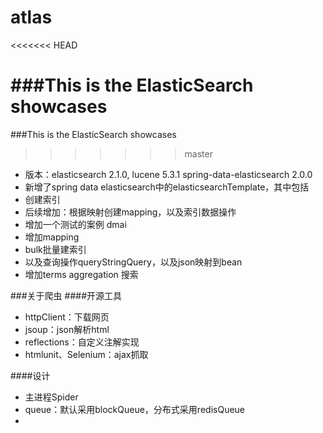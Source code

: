 atlas
====
<<<<<<< HEAD

###This is the ElasticSearch showcases<DEV>
=======
 
###This is the ElasticSearch showcases
>>>>>>> master
 + 版本：elasticsearch 2.1.0, lucene 5.3.1 spring-data-elasticsearch 2.0.0
 + 新增了spring data elasticsearch中的elasticsearchTemplate，其中包括
  + 创建索引
  + 后续增加：根据映射创建mapping，以及索引数据操作
 + 增加一个测试的案例 dmai
  + 增加mapping
  + bulk批量建索引
  + 以及查询操作queryStringQuery，以及json映射到bean
  + 增加terms aggregation 搜索
  
###关于爬虫
####开源工具
+ httpClient：下载网页
+ jsoup：json解析html
+ reflections：自定义注解实现
+ htmlunit、Selenium：ajax抓取

####设计
+ 主进程Spider
+ queue：默认采用blockQueue，分布式采用redisQueue
+ 











